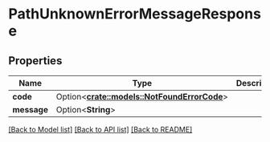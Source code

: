 # PathUnknownErrorMessageResponse

## Properties

Name | Type | Description | Notes
------------ | ------------- | ------------- | -------------
**code** | Option<[**crate::models::NotFoundErrorCode**](NotFoundErrorCode.md)> |  | [optional]
**message** | Option<**String**> |  | [optional]

[[Back to Model list]](../README.md#documentation-for-models) [[Back to API list]](../README.md#documentation-for-api-endpoints) [[Back to README]](../README.md)


